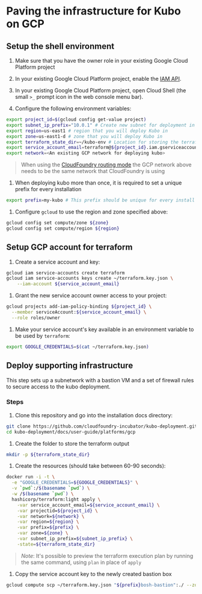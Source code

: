 # Paving the infrastructure for Kubo on GCP

## Setup the shell environment

1. Make sure that you have the owner role in your existing Google Cloud Platform project

1. In your existing Google Cloud Platform project, enable the [IAM API](https://console.cloud.google.com/apis/api/iam.googleapis.com/overview).

1. In your existing Google Cloud Platform project, open Cloud Shell (the small `>_` prompt icon in the web console menu bar).

1.  Configure the following environment variables:

  ```bash
  export project_id=$(gcloud config get-value project)
  export subnet_ip_prefix="10.0.1" # Create new subnet for deployment in $subnet_ip_prefix.0/24
  export region=us-east1 # region that you will deploy Kubo in
  export zone=us-east1-d # zone that you will deploy Kubo in
  export terraform_state_dir=~/kubo-env # Location for storing the terraform state
  export service_account_email=terraform@${project_id}.iam.gserviceaccount.com
  export network=<An existing GCP network for deploying kubo>
  ```
  
  > When using the [CloudFoundry routing mode](../../routing/cf.md) the GCP network above 
  > needs to be the same network that CloudFoundry is using 

1. When deploying kubo more than once, it is required to set a unique prefix
  for every installation
  
  ```bash
  export prefix=my-kubo # This prefix should be unique for every install
  ```

1. Configure `gcloud` to use the region and zone specified above:

  ```bash
  gcloud config set compute/zone ${zone}
  gcloud config set compute/region ${region}
  ```
  
## Setup GCP account for terraform

1. Create a service account and key:
  
  ```bash
  gcloud iam service-accounts create terraform
  gcloud iam service-accounts keys create ~/terraform.key.json \
      --iam-account ${service_account_email}
  ```

1. Grant the new service account owner access to your project:
  
  ```bash
  gcloud projects add-iam-policy-binding ${project_id} \
    --member serviceAccount:${service_account_email} \
    --role roles/owner
  ```

1. Make your service account's key available in an environment 
  variable to be used by `terraform`:

  ```bash
  export GOOGLE_CREDENTIALS=$(cat ~/terraform.key.json)
  ```

## Deploy supporting infrastructure

This step sets up a subnetwork with a bastion VM and a set of firewall 
rules to secure access to the kubo deployment.

### Steps

1. Clone this repository and go into the installation docs directory:

  ```bash
  git clone https://github.com/cloudfoundry-incubator/kubo-deployment.git
  cd kubo-deployment/docs/user-guide/platforms/gcp
  ```

1. Create the folder to store the terraform output
   
  ```bash
  mkdir -p ${terraform_state_dir}
  ```

1. Create the resources (should take between 60-90 seconds):

  ```bash
  docker run -i -t \
    -e "GOOGLE_CREDENTIALS=${GOOGLE_CREDENTIALS}" \
    -v `pwd`:/$(basename `pwd`) \
    -w /$(basename `pwd`) \
    hashicorp/terraform:light apply \
      -var service_account_email=${service_account_email} \
      -var projectid=${project_id} \
      -var network=${network} \
      -var region=${region} \
      -var prefix=${prefix} \
      -var zone=${zone} \
      -var subnet_ip_prefix=${subnet_ip_prefix} \
      -state=${terraform_state_dir}
  ```

> _Note_: It's possible to preview the terraform execution plan by running the 
> same command, using `plan` in place of `apply`

1. Copy the service account key to the newly created bastion box
    
  ```bash
  gcloud compute scp ~/terraform.key.json "${prefix}bosh-bastion":./ --zone ${zone}
  ```